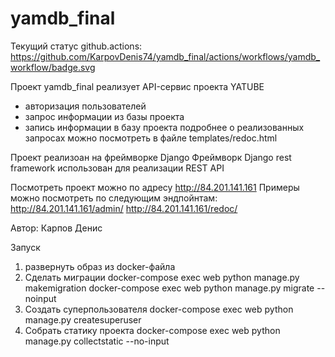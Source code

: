 # yamdb_final
Текущий статус github.actions:
https://github.com/KarpovDenis74/yamdb_final/actions/workflows/yamdb_workflow/badge.svg



Проект yamdb_final реализует API-сервис проекта YATUBE
- авторизация пользователей
- запрос информации из базы проекта
- запись информации в базу проекта
подробнее о реализованных запросах можно посмотреть в файле templates/redoc.html

Проект реализоан на фреймворке Django
Фреймворк Django rest framework использован для реализации REST API

Посмотреть проект можно по адресу http://84.201.141.161
Примеры можно посмотреть по следующим эндпойнтам:
    http://84.201.141.161/admin/
    http://84.201.141.161/redoc/

Автор: Карпов Денис





Запуск 
1. развернуть образ из docker-файла
2. Сделать миграции
docker-compose exec web python manage.py makemigration
docker-compose exec web python manage.py migrate --noinput
3. Создать суперпользователя
docker-compose exec web python manage.py createsuperuser
4. Собрать статику проекта 
docker-compose exec web python manage.py collectstatic --no-input